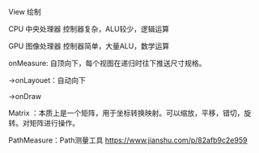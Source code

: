 View 绘制

CPU 中央处理器 控制器复杂，ALU较少，逻辑运算

GPU 图像处理器 控制器简单，大量ALU，数学运算

onMeasure: 自顶向下，每个视图在递归时往下推送尺寸规格。

 ->onLayouet：自动向下

->onDraw



Matrix ：本质上是一个矩阵，用于坐标转换映射。可以缩放，平移，错切，旋转。对矩阵进行操作。

PathMeasure：Path测量工具  https://www.jianshu.com/p/82afb9c2e959